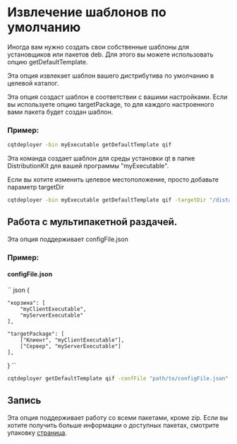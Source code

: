 # Извлечение шаблонов по умолчанию

Иногда вам нужно создать свои собственные шаблоны для установщиков или пакетов deb.
Для этого вы можете использовать опцию getDefaultTemplate.

Эта опция извлекает шаблон вашего дистрибутива по умолчанию в целевой каталог.

Эта опция создаст шаблон в соответствии с вашими настройками. Если вы используете опцию targetPackage, то для каждого настроенного вами пакета будет создан шаблон.

### Пример:

```bash
cqtdeployer -bin myExecutable getDefaultTemplate qif
```
Эта команда создает шаблон для среды установки qt в папке DistributionKit для вашей программы "myExecutable".

Если вы хотите изменить целевое местоположение, просто добавьте параметр targetDir
```bash
cqtdeployer -bin myExecutable getDefaultTemplate qif -targetDir "/distanation/Dir"

```

## Работа с мультипакетной раздачей.

Эта опция поддерживает configFile.json

### Пример:

#### configFile.json
`` json
{

    "корзина": [
        "myClientExecutable",
        "myServerExecutable"
    ],

    "targetPackage": [
        ["Клиент", "myClientExecutable"],
        ["Сервер", "myServerExecutable"]
    ],
}
``

```bash
cqtdeployer getDefaultTemplate qif -confFile "path/to/configFile.json"
```


## Запись
Эта опция поддерживает работу со всеми пакетами, кроме zip.
Если вы хотите получить больше информации о доступных пакетах, смотрите упаковку [страница](Package.md).